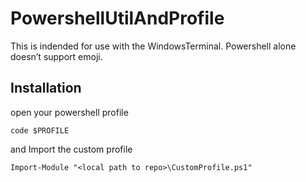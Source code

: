 # PowershellUtilAndProfile

This is indended for use with the WindowsTerminal. Powershell alone doesn’t support emoji.

## Installation

open your powershell profile
```pwsh
code $PROFILE
```
and Import the custom profile
```pwsh
Import-Module "<local path to repo>\CustomProfile.ps1"
```